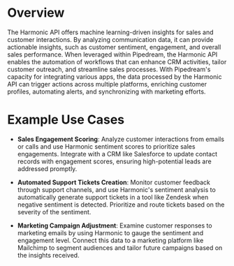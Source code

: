 # Overview

The Harmonic API offers machine learning-driven insights for sales and customer interactions. By analyzing communication data, it can provide actionable insights, such as customer sentiment, engagement, and overall sales performance. When leveraged within Pipedream, the Harmonic API enables the automation of workflows that can enhance CRM activities, tailor customer outreach, and streamline sales processes. With Pipedream's capacity for integrating various apps, the data processed by the Harmonic API can trigger actions across multiple platforms, enriching customer profiles, automating alerts, and synchronizing with marketing efforts.

# Example Use Cases

- **Sales Engagement Scoring**: Analyze customer interactions from emails or calls and use Harmonic sentiment scores to prioritize sales engagements. Integrate with a CRM like Salesforce to update contact records with engagement scores, ensuring high-potential leads are addressed promptly.

- **Automated Support Tickets Creation**: Monitor customer feedback through support channels, and use Harmonic's sentiment analysis to automatically generate support tickets in a tool like Zendesk when negative sentiment is detected. Prioritize and route tickets based on the severity of the sentiment.

- **Marketing Campaign Adjustment**: Examine customer responses to marketing emails by using Harmonic to gauge the sentiment and engagement level. Connect this data to a marketing platform like Mailchimp to segment audiences and tailor future campaigns based on the insights received.
